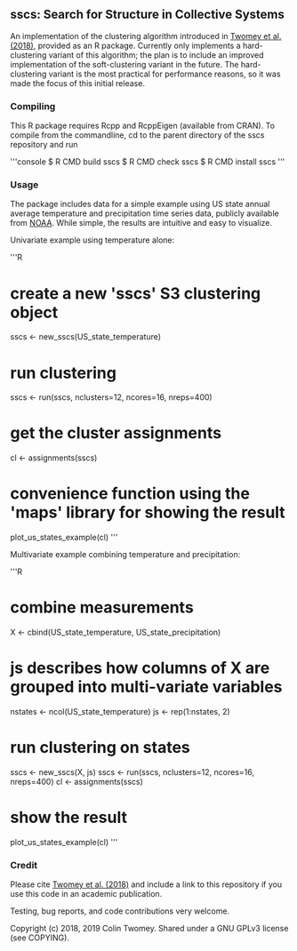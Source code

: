 
## sscs: Search for Structure in Collective Systems

An implementation of the clustering algorithm introduced in [Twomey et al.
(2018)](https://doi.org/10.1101/362681), provided as an R package. Currently
only implements a hard-clustering variant of this algorithm; the plan is to
include an improved implementation of the soft-clustering variant in the
future. The hard-clustering variant is the most practical for performance
reasons, so it was made the focus of this initial release.

### Compiling

This R package requires Rcpp and RcppEigen (available from CRAN). To compile
from the commandline, cd to the parent directory of the sscs repository and run

'''console
$ R CMD build sscs
$ R CMD check sscs
$ R CMD install sscs
'''

### Usage

The package includes data for a simple example using US state annual average
temperature and precipitation time series data, publicly available from
[NOAA](https://www.ncdc.noaa.gov/cag/statewide/time-series). While simple,
the results are intuitive and easy to visualize.

Univariate example using temperature alone:

'''R
# create a new 'sscs' S3 clustering object
sscs <- new_sscs(US_state_temperature)

# run clustering
sscs <- run(sscs, nclusters=12, ncores=16, nreps=400)

# get the cluster assignments
cl <- assignments(sscs)

# convenience function using the 'maps' library for showing the result
plot_us_states_example(cl)
'''

Multivariate example combining temperature and precipitation:

'''R
# combine measurements
X <- cbind(US_state_temperature, US_state_precipitation)

# js describes how columns of X are grouped into multi-variate variables
nstates <- ncol(US_state_temperature)
js      <- rep(1:nstates, 2)

# run clustering on states
sscs <- new_sscs(X, js)
sscs <- run(sscs, nclusters=12, ncores=16, nreps=400)
cl   <- assignments(sscs)

# show the result
plot_us_states_example(cl)
'''

### Credit

Please cite [Twomey et al. (2018)](https://doi.org/10.1101/362681) and include
a link to this repository if you use this code in an academic publication.

Testing, bug reports, and code contributions very welcome.

Copyright (c) 2018, 2019 Colin Twomey.
Shared under a GNU GPLv3 license (see COPYING).

